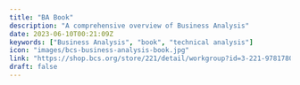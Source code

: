 ```yaml
---
title: "BA Book"
description: "A comprehensive overview of Business Analysis"
date: 2023-06-10T00:21:09Z
keywords: ["Business Analysis", "book", "technical analysis"]
icon: "images/bcs-business-analysis-book.jpg"
link: "https://shop.bcs.org/store/221/detail/workgroup?id=3-221-9781780175102"
draft: false
---
```

